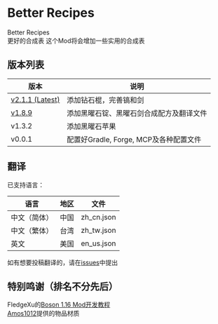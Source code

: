 # Better Recipes
Better Recipes  
更好的合成表
这个Mod将会增加一些实用的合成表

## 版本列表  

|版本|说明|
|---------------|--------------------------------|
|[v2.1.1 (Latest)](https://github.com/sjc0910/BetterRecipes/releases/download/v2.1.1/BetterRecipes.jar)|添加钻石棍，完善镐和剑|
|[v1.8.9](https://github.com/sjc0910/BetterRecipes/releases/download/v1.8.9/BetterRecipes.jar)|添加黑曜石锭、黑曜石剑合成配方及翻译文件|
|v1.3.2|添加黑曜石苹果|
|v0.0.1|配置好Gradle, Forge, MCP及各种配置文件|

## 翻译
已支持语言：
 
|语言|地区|文件|
|----------|---|----------|
|中文（简体）|中国|zh_cn.json|
|中文（繁体）|台湾|zh_tw.json|
|英文|美国|en_us.json|

如有想要投稿翻译的，请在[issues](https://github.com/sjc0910/BetterRecipes/issues)中提出

## 特别鸣谢（排名不分先后）
FledgeXu的[Boson 1.16 Mod开发教程](https://www.mcbbs.net/thread-1122554-1-1.html)  
[Amos1012](https://github.com/Amos1012)提供的物品材质
